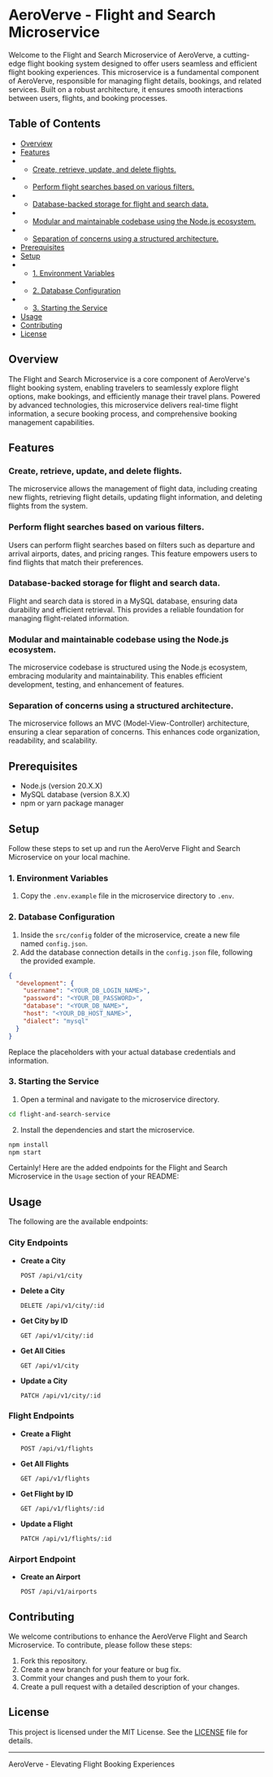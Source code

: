 # AeroVerve - Flight and Search Microservice

Welcome to the Flight and Search Microservice of AeroVerve, a cutting-edge flight booking system designed to offer users seamless and efficient flight booking experiences. This microservice is a fundamental component of AeroVerve, responsible for managing flight details, bookings, and related services. Built on a robust architecture, it ensures smooth interactions between users, flights, and booking processes.

## Table of Contents

- [Overview](#overview)
- [Features](#features)
- - [Create, retrieve, update, and delete flights.](#create-retrieve-update-and-delete-flights)
- - [Perform flight searches based on various filters.](#perform-flight-searches-based-on-various-filters)
- - [Database-backed storage for flight and search data.](#database-backed-storage-for-flight-and-search-data)
- - [Modular and maintainable codebase using the Node.js ecosystem.](#modular-and-maintainable-codebase-using-the-nodejs-ecosystem)
- - [Separation of concerns using a structured architecture.](#separation-of-concerns-using-a-structured-architecture)
- [Prerequisites](#prerequisites)
- [Setup](#setup)
- - [1. Environment Variables](#1-environment-variables)
- - [2. Database Configuration](#2-database-configuration)
- - [3. Starting the Service](#3-starting-the-service)
- [Usage](#usage)
- [Contributing](#contributing)
- [License](#license)

## Overview

The Flight and Search Microservice is a core component of AeroVerve's flight booking system, enabling travelers to seamlessly explore flight options, make bookings, and efficiently manage their travel plans. Powered by advanced technologies, this microservice delivers real-time flight information, a secure booking process, and comprehensive booking management capabilities.

## Features

### Create, retrieve, update, and delete flights.

The microservice allows the management of flight data, including creating new flights, retrieving flight details, updating flight information, and deleting flights from the system.

### Perform flight searches based on various filters.

Users can perform flight searches based on filters such as departure and arrival airports, dates, and pricing ranges. This feature empowers users to find flights that match their preferences.

### Database-backed storage for flight and search data.

Flight and search data is stored in a MySQL database, ensuring data durability and efficient retrieval. This provides a reliable foundation for managing flight-related information.

### Modular and maintainable codebase using the Node.js ecosystem.

The microservice codebase is structured using the Node.js ecosystem, embracing modularity and maintainability. This enables efficient development, testing, and enhancement of features.

### Separation of concerns using a structured architecture.

The microservice follows an MVC (Model-View-Controller) architecture, ensuring a clear separation of concerns. This enhances code organization, readability, and scalability.

## Prerequisites

- Node.js (version 20.X.X)
- MySQL database (version 8.X.X)
- npm or yarn package manager

## Setup

Follow these steps to set up and run the AeroVerve Flight and Search Microservice on your local machine.

### 1. Environment Variables

1. Copy the `.env.example` file in the microservice directory to `.env`.

### 2. Database Configuration

1. Inside the `src/config` folder of the microservice, create a new file named `config.json`.
2. Add the database connection details in the `config.json` file, following the provided example.

```json
{
  "development": {
    "username": "<YOUR_DB_LOGIN_NAME>",
    "password": "<YOUR_DB_PASSWORD>",
    "database": "<YOUR_DB_NAME>",
    "host": "<YOUR_DB_HOST_NAME>",
    "dialect": "mysql"
  }
}
```

Replace the placeholders with your actual database credentials and information.

### 3. Starting the Service

1. Open a terminal and navigate to the microservice directory.

```bash
cd flight-and-search-service
```

2. Install the dependencies and start the microservice.

```bash
npm install
npm start
```

Certainly! Here are the added endpoints for the Flight and Search Microservice in the `Usage` section of your README:

## Usage

The following are the available endpoints:

### City Endpoints

- **Create a City**

  ```
  POST /api/v1/city
  ```

- **Delete a City**

  ```
  DELETE /api/v1/city/:id
  ```

- **Get City by ID**

  ```
  GET /api/v1/city/:id
  ```

- **Get All Cities**

  ```
  GET /api/v1/city
  ```

- **Update a City**
  ```
  PATCH /api/v1/city/:id
  ```

### Flight Endpoints

- **Create a Flight**

  ```
  POST /api/v1/flights
  ```

- **Get All Flights**

  ```
  GET /api/v1/flights
  ```

- **Get Flight by ID**

  ```
  GET /api/v1/flights/:id
  ```

- **Update a Flight**
  ```
  PATCH /api/v1/flights/:id
  ```

### Airport Endpoint

- **Create an Airport**
  ```
  POST /api/v1/airports
  ```

## Contributing

We welcome contributions to enhance the AeroVerve Flight and Search Microservice. To contribute, please follow these steps:

1. Fork this repository.
2. Create a new branch for your feature or bug fix.
3. Commit your changes and push them to your fork.
4. Create a pull request with a detailed description of your changes.

## License

This project is licensed under the MIT License. See the [LICENSE](LICENSE) file for details.

---

AeroVerve - Elevating Flight Booking Experiences

